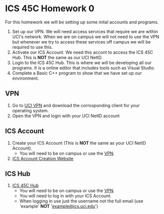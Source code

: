# ICS 45C Homework 0

For this homework we will be setting up some inital accounts and programs. 

1. Set up our VPN. We will need access services that require we are within UCI's network. When we are on campus we will not need to use the VPN but whenever we try to access these services off campus we will be required to use this.
2. Activate our ICS Account. We need this accont to access the ICS 45C Hub. This is **NOT** the same as our UCI NetID.
3. Login to the ICS 45C Hub. This is where we will be developing all our programs. It is a online editor that includes tools such as Visual Studio.
4. Complete a Basic C++ program to show that we have set up our environment.

## VPN

1. Go to [UCI VPN](https://uci.service-now.com/sp?id=kb_article_view&sysparm_article=KB0012170) and download the corrosponding client for your operating system.
2. Open the VPN and login with your UCI NetID account

## ICS Account

1. Create your ICS Account (This is **NOT** the same as your UCI NetID Account).
   - You will need to be on campus or use the [VPN](#vpn).
3. [ICS Account Creation Website](https://support.ics.uci.edu/auth)

## ICS Hub

1. [ICS 45C Hub](http://ics45c-hub.ics.uci.edu/)
   - You will need to be on campus or use the [VPN](#vpn).
   - You will need to log in with your ICS Account.
   - When logging in use just the username not the full email (use 'example' **NOT** 'example@ics.uci.edu')
